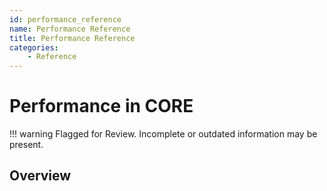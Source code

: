 ```yaml
---
id: performance_reference
name: Performance Reference
title: Performance Reference
categories:
    - Reference
---
```


# Performance in CORE

!!! warning
    Flagged for Review.
    Incomplete or outdated information may be present.

## Overview
